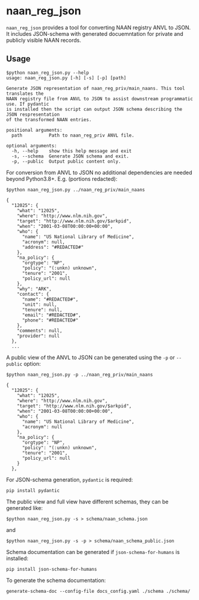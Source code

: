 # naan_reg_json

`naan_reg_json` provides a tool for converting NAAN registry ANVL to JSON. It 
includes JSON-schema with generated docuemntation for private and publicly 
visible NAAN records.


## Usage

```
$python naan_reg_json.py --help
usage: naan_reg_json.py [-h] [-s] [-p] [path]

Generate JSON representation of naan_reg_priv/main_naans. This tool translates the 
NAAN registry file from ANVL to JSON to assist downstream programmatic use. If pydantic 
is installed then the script can output JSON schema describing the JSON respresentation 
of the transformed NAAN entries.

positional arguments:
  path          Path to naan_reg_priv ANVL file.

optional arguments:
  -h, --help    show this help message and exit
  -s, --schema  Generate JSON schema and exit.
  -p, --public  Output public content only.
```

For conversion from ANVL to JSON no additional dependencies are needed beyond Python3.8+. E.g. (portions redacted):

```
$python naan_reg_json.py ../naan_reg_priv/main_naans

{
  "12025": {
    "what": "12025",
    "where": "http://www.nlm.nih.gov",
    "target": "http://www.nlm.nih.gov/$arkpid",
    "when": "2001-03-08T00:00:00+00:00",
    "who": {
      "name": "US National Library of Medicine",
      "acronym": null,
      "address": "#REDACTED#"
    },
    "na_policy": {
      "orgtype": "NP",
      "policy": "(:unkn) unknown",
      "tenure": "2001",
      "policy_url": null
    },
    "why": "ARK",
    "contact": {
      "name": "#REDACTED#",
      "unit": null,
      "tenure": null,
      "email": "#REDACTED#",
      "phone": "#REDACTED#"
    },
    "comments": null,
    "provider": null
  },
  ...
```

A public view of the ANVL to JSON can be generated using the `-p` or `--public` option:

```
$python naan_reg_json.py -p ../naan_reg_priv/main_naans

{
  "12025": {
    "what": "12025",
    "where": "http://www.nlm.nih.gov",
    "target": "http://www.nlm.nih.gov/$arkpid",
    "when": "2001-03-08T00:00:00+00:00",
    "who": {
      "name": "US National Library of Medicine",
      "acronym": null
    },
    "na_policy": {
      "orgtype": "NP",
      "policy": "(:unkn) unknown",
      "tenure": "2001",
      "policy_url": null
    }
  },
```

For JSON-schema generation, `pydantic` is required:
```
pip install pydantic
```

The public view and full view have different schemas, they can be generated like:
```
$python naan_reg_json.py -s > schema/naan_schema.json
```
and
```
$python naan_reg_json.py -s -p > schema/naan_schema_public.json
```

Schema documentation can be generated if `json-schema-for-humans` is installed:
```
pip install json-schema-for-humans
```

To generate the schema documentation:
```
generate-schema-doc --config-file docs_config.yaml ./schema ./schema/
```


